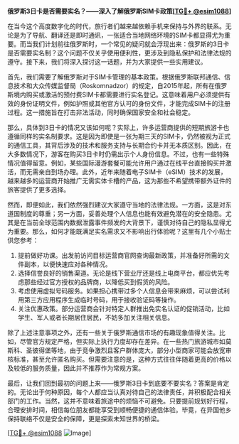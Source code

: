 **俄罗斯3日卡是否需要实名？——深入了解俄罗斯SIM卡政策[[TG💪+ @esim1088](https://t.me/s/esim1088)]**

在当今这个高度数字化的时代，旅行者们越来越依赖手机来保持与外界的联系。无论是为了导航、翻译还是即时通讯，一张适合当地网络环境的SIM卡都显得尤为重要。而当我们计划前往俄罗斯时，一个常见的疑问就会浮现出来：俄罗斯的3日卡是否需要实名制？这个问题不仅关乎使用便利性，更涉及到隐私保护和法律法规的遵守。接下来，我们将深入探讨这一话题，并为大家提供一些实用建议。

首先，我们需要了解俄罗斯对于SIM卡管理的基本政策。根据俄罗斯联邦通信、信息技术和大众传媒监督局（Roskomnadzor）的规定，自2015年起，所有在俄罗斯境内购买或激活的预付费SIM卡都需要进行实名登记。这意味着用户必须提供有效的身份证明文件，例如护照或其他官方认可的身份文件，才能完成SIM卡的注册过程。这一措施旨在打击非法活动，同时确保国家安全和社会稳定。

那么，具体到3日卡的情况又该如何呢？实际上，许多运营商提供的短期旅游卡也遵循同样的实名制要求。这是因为即使是一张为期三天的SIM卡，仍然被视为正式的通信工具，其背后涉及的技术和服务支持与长期合约卡并无本质区别。因此，在大多数情况下，游客在购买3日卡时仍需出示个人身份信息。不过，也有一些特殊情况值得留意。例如，某些国际漫游套餐可能允许用户通过在线平台直接购买并激活，而无需亲自到场办理。此外，近年来随着电子SIM卡（eSIM）技术的发展，越来越多的运营商开始推广无需实体卡槽的产品，这为那些不希望携带额外证件的旅客提供了更多选择。

然而，即便如此，我们依然强烈建议大家遵守当地的法律法规。一方面，这是对东道国制度的尊重；另一方面，妥善处理个人信息也能有效避免潜在的安全隐患。尤其是在当前全球范围内数据泄露事件频发的大背景下，谨慎对待自己的隐私显得尤为重要。那么，如何才能既满足实名需求又不影响出行体验呢？这里有几个小贴士供您参考：

1. 提前做好功课。出发前访问目标运营商官网查询最新政策，并准备好所需的文件副本，以便快速应对各种情况。
2. 选择信誉良好的销售渠道。无论是线下营业厅还是线上电商平台，都应优先考虑那些经过官方授权的品牌商，以降低买到假货的风险。
3. 考虑使用虚拟号码服务。如果担心携带过多个人信息会带来麻烦，可以尝试利用第三方应用程序生成临时号码，用于接收验证码等操作。
4. 关注优惠政策。部分运营商会针对特定人群推出免实名认证的促销活动，比如学生、军人或者长期居住居民，不妨多加关注相关信息。

除了上述注意事项之外，还有一些关于俄罗斯通信市场的有趣现象值得关注。比如，尽管官方规定严格，但实际上执行力度却存在差异。在一些热门旅游城市如莫斯科、圣彼得堡等地，由于竞争激烈且客户群体庞大，部分小型商家可能会放宽审核标准，甚至允许匿名购买。但需要注意的是，这种方式往往伴随着更高的价格以及较低的服务质量，因此并不推荐作为常规方案。

最后，让我们回到最初的问题上来——俄罗斯3日卡到底要不要实名？答案是肯定的。无论出于何种原因，每个人都应当认真对待自己的法律责任，并积极配合相关部门的工作。当然，这并不意味着旅途中的烦恼不可避免。只要提前规划好行程，合理安排时间，相信每位朋友都能享受到顺畅便捷的通信体验。毕竟，在异国他乡保持联络不仅是安全的保障，更是探索未知世界的桥梁。

[[TG💪+ @esim1088](https://t.me/s/esim1088) ![Image](https://i.postimg.cc/4NQfJmqS/Snipaste-2025-05-13-00-14-12.png)]